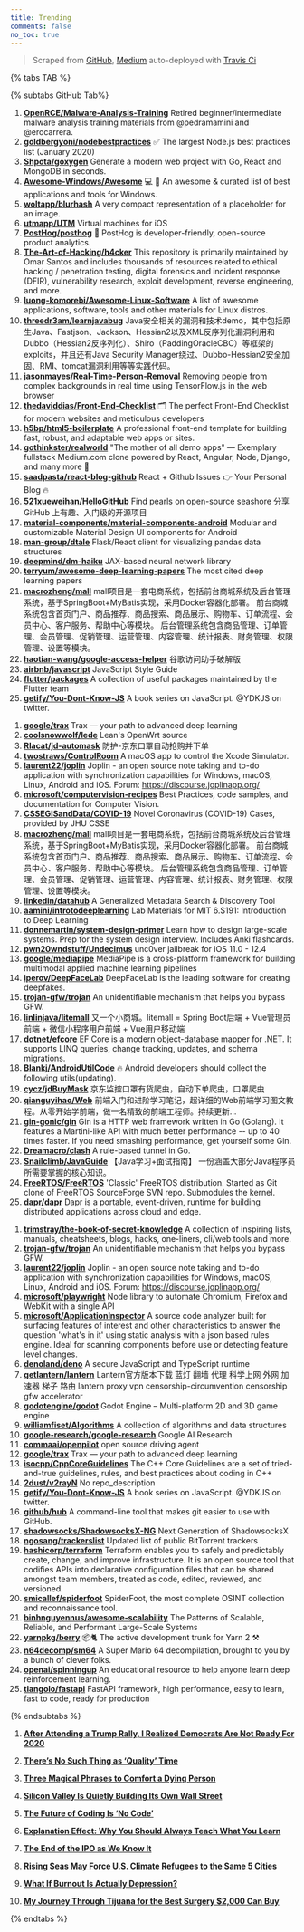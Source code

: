 ```yaml
---
title: Trending
comments: false
no_toc: true
---
```


> Scraped from [GitHub](https://github.com/trending), [Medium](https://medium.com/topic/popular)
auto-deployed with [Travis Ci](https://travis-ci.org/)

{% tabs TAB %}
<!-- tab GitHub -->
{% subtabs GitHub Tab%}
<!-- tab Daily -->
1. [**OpenRCE/Malware-Analysis-Training**](https://github.com/OpenRCE/Malware-Analysis-Training)
Retired beginner/intermediate malware analysis training materials from @pedramamini and @erocarrera.
2. [**goldbergyoni/nodebestpractices**](https://github.com/goldbergyoni/nodebestpractices)
✅ The largest Node.js best practices list (January 2020)
3. [**Shpota/goxygen**](https://github.com/Shpota/goxygen)
Generate a modern web project with Go, React and MongoDB in seconds.
4. [**Awesome-Windows/Awesome**](https://github.com/Awesome-Windows/Awesome)
💻 🎉 An awesome & curated list of best applications and tools for Windows.
5. [**woltapp/blurhash**](https://github.com/woltapp/blurhash)
A very compact representation of a placeholder for an image.
6. [**utmapp/UTM**](https://github.com/utmapp/UTM)
Virtual machines for iOS
7. [**PostHog/posthog**](https://github.com/PostHog/posthog)
🦔 PostHog is developer-friendly, open-source product analytics.
8. [**The-Art-of-Hacking/h4cker**](https://github.com/The-Art-of-Hacking/h4cker)
This repository is primarily maintained by Omar Santos and includes thousands of resources related to ethical hacking / penetration testing, digital forensics and incident response (DFIR), vulnerability research, exploit development, reverse engineering, and more.
9. [**luong-komorebi/Awesome-Linux-Software**](https://github.com/luong-komorebi/Awesome-Linux-Software)
A list of awesome applications, software, tools and other materials for Linux distros.
10. [**threedr3am/learnjavabug**](https://github.com/threedr3am/learnjavabug)
Java安全相关的漏洞和技术demo，其中包括原生Java、Fastjson、Jackson、Hessian2以及XML反序列化漏洞利用和Dubbo（Hessian2反序列化）、Shiro（PaddingOracleCBC）等框架的exploits，并且还有Java Security Manager绕过、Dubbo-Hessian2安全加固、RMI、tomcat漏洞利用等等实践代码。
11. [**jasonmayes/Real-Time-Person-Removal**](https://github.com/jasonmayes/Real-Time-Person-Removal)
Removing people from complex backgrounds in real time using TensorFlow.js in the web browser
12. [**thedaviddias/Front-End-Checklist**](https://github.com/thedaviddias/Front-End-Checklist)
🗂 The perfect Front-End Checklist for modern websites and meticulous developers
13. [**h5bp/html5-boilerplate**](https://github.com/h5bp/html5-boilerplate)
A professional front-end template for building fast, robust, and adaptable web apps or sites.
14. [**gothinkster/realworld**](https://github.com/gothinkster/realworld)
"The mother of all demo apps" — Exemplary fullstack Medium.com clone powered by React, Angular, Node, Django, and many more 🏅
15. [**saadpasta/react-blog-github**](https://github.com/saadpasta/react-blog-github)
React + Github Issues 👉 Your Personal Blog 🔥
16. [**521xueweihan/HelloGitHub**](https://github.com/521xueweihan/HelloGitHub)
Find pearls on open-source seashore 分享 GitHub 上有趣、入门级的开源项目
17. [**material-components/material-components-android**](https://github.com/material-components/material-components-android)
Modular and customizable Material Design UI components for Android
18. [**man-group/dtale**](https://github.com/man-group/dtale)
Flask/React client for visualizing pandas data structures
19. [**deepmind/dm-haiku**](https://github.com/deepmind/dm-haiku)
JAX-based neural network library
20. [**terryum/awesome-deep-learning-papers**](https://github.com/terryum/awesome-deep-learning-papers)
The most cited deep learning papers
21. [**macrozheng/mall**](https://github.com/macrozheng/mall)
mall项目是一套电商系统，包括前台商城系统及后台管理系统，基于SpringBoot+MyBatis实现，采用Docker容器化部署。 前台商城系统包含首页门户、商品推荐、商品搜索、商品展示、购物车、订单流程、会员中心、客户服务、帮助中心等模块。 后台管理系统包含商品管理、订单管理、会员管理、促销管理、运营管理、内容管理、统计报表、财务管理、权限管理、设置等模块。
22. [**haotian-wang/google-access-helper**](https://github.com/haotian-wang/google-access-helper)
谷歌访问助手破解版
23. [**airbnb/javascript**](https://github.com/airbnb/javascript)
JavaScript Style Guide
24. [**flutter/packages**](https://github.com/flutter/packages)
A collection of useful packages maintained by the Flutter team
25. [**getify/You-Dont-Know-JS**](https://github.com/getify/You-Dont-Know-JS)
A book series on JavaScript. @YDKJS on twitter.
<!-- endtab -->
<!-- tab Weekly -->
1. [**google/trax**](https://github.com/google/trax)
Trax — your path to advanced deep learning
2. [**coolsnowwolf/lede**](https://github.com/coolsnowwolf/lede)
Lean's OpenWrt source
3. [**Rlacat/jd-automask**](https://github.com/Rlacat/jd-automask)
防护-京东口罩自动抢购并下单
4. [**twostraws/ControlRoom**](https://github.com/twostraws/ControlRoom)
A macOS app to control the Xcode Simulator.
5. [**laurent22/joplin**](https://github.com/laurent22/joplin)
Joplin - an open source note taking and to-do application with synchronization capabilities for Windows, macOS, Linux, Android and iOS. Forum: https://discourse.joplinapp.org/
6. [**microsoft/computervision-recipes**](https://github.com/microsoft/computervision-recipes)
Best Practices, code samples, and documentation for Computer Vision.
7. [**CSSEGISandData/COVID-19**](https://github.com/CSSEGISandData/COVID-19)
Novel Coronavirus (COVID-19) Cases, provided by JHU CSSE
8. [**macrozheng/mall**](https://github.com/macrozheng/mall)
mall项目是一套电商系统，包括前台商城系统及后台管理系统，基于SpringBoot+MyBatis实现，采用Docker容器化部署。 前台商城系统包含首页门户、商品推荐、商品搜索、商品展示、购物车、订单流程、会员中心、客户服务、帮助中心等模块。 后台管理系统包含商品管理、订单管理、会员管理、促销管理、运营管理、内容管理、统计报表、财务管理、权限管理、设置等模块。
9. [**linkedin/datahub**](https://github.com/linkedin/datahub)
A Generalized Metadata Search & Discovery Tool
10. [**aamini/introtodeeplearning**](https://github.com/aamini/introtodeeplearning)
Lab Materials for MIT 6.S191: Introduction to Deep Learning
11. [**donnemartin/system-design-primer**](https://github.com/donnemartin/system-design-primer)
Learn how to design large-scale systems. Prep for the system design interview. Includes Anki flashcards.
12. [**pwn20wndstuff/Undecimus**](https://github.com/pwn20wndstuff/Undecimus)
unc0ver jailbreak for iOS 11.0 - 12.4
13. [**google/mediapipe**](https://github.com/google/mediapipe)
MediaPipe is a cross-platform framework for building multimodal applied machine learning pipelines
14. [**iperov/DeepFaceLab**](https://github.com/iperov/DeepFaceLab)
DeepFaceLab is the leading software for creating deepfakes.
15. [**trojan-gfw/trojan**](https://github.com/trojan-gfw/trojan)
An unidentifiable mechanism that helps you bypass GFW.
16. [**linlinjava/litemall**](https://github.com/linlinjava/litemall)
又一个小商城。litemall = Spring Boot后端 + Vue管理员前端 + 微信小程序用户前端 + Vue用户移动端
17. [**dotnet/efcore**](https://github.com/dotnet/efcore)
EF Core is a modern object-database mapper for .NET. It supports LINQ queries, change tracking, updates, and schema migrations.
18. [**Blankj/AndroidUtilCode**](https://github.com/Blankj/AndroidUtilCode)
🔥 Android developers should collect the following utils(updating).
19. [**cycz/jdBuyMask**](https://github.com/cycz/jdBuyMask)
京东监控口罩有货爬虫，自动下单爬虫，口罩爬虫
20. [**qianguyihao/Web**](https://github.com/qianguyihao/Web)
前端入门和进阶学习笔记，超详细的Web前端学习图文教程。从零开始学前端，做一名精致的前端工程师。持续更新...
21. [**gin-gonic/gin**](https://github.com/gin-gonic/gin)
Gin is a HTTP web framework written in Go (Golang). It features a Martini-like API with much better performance -- up to 40 times faster. If you need smashing performance, get yourself some Gin.
22. [**Dreamacro/clash**](https://github.com/Dreamacro/clash)
A rule-based tunnel in Go.
23. [**Snailclimb/JavaGuide**](https://github.com/Snailclimb/JavaGuide)
【Java学习+面试指南】 一份涵盖大部分Java程序员所需要掌握的核心知识。
24. [**FreeRTOS/FreeRTOS**](https://github.com/FreeRTOS/FreeRTOS)
'Classic' FreeRTOS distribution. Started as Git clone of FreeRTOS SourceForge SVN repo. Submodules the kernel.
25. [**dapr/dapr**](https://github.com/dapr/dapr)
Dapr is a portable, event-driven, runtime for building distributed applications across cloud and edge.
<!-- endtab -->
<!-- tab Monthly -->
1. [**trimstray/the-book-of-secret-knowledge**](https://github.com/trimstray/the-book-of-secret-knowledge)
A collection of inspiring lists, manuals, cheatsheets, blogs, hacks, one-liners, cli/web tools and more.
2. [**trojan-gfw/trojan**](https://github.com/trojan-gfw/trojan)
An unidentifiable mechanism that helps you bypass GFW.
3. [**laurent22/joplin**](https://github.com/laurent22/joplin)
Joplin - an open source note taking and to-do application with synchronization capabilities for Windows, macOS, Linux, Android and iOS. Forum: https://discourse.joplinapp.org/
4. [**microsoft/playwright**](https://github.com/microsoft/playwright)
Node library to automate Chromium, Firefox and WebKit with a single API
5. [**microsoft/ApplicationInspector**](https://github.com/microsoft/ApplicationInspector)
A source code analyzer built for surfacing features of interest and other characteristics to answer the question 'what's in it' using static analysis with a json based rules engine. Ideal for scanning components before use or detecting feature level changes.
6. [**denoland/deno**](https://github.com/denoland/deno)
A secure JavaScript and TypeScript runtime
7. [**getlantern/lantern**](https://github.com/getlantern/lantern)
Lantern官方版本下载 蓝灯 翻墙 代理 科学上网 外网 加速器 梯子 路由 lantern proxy vpn censorship-circumvention censorship gfw accelerator
8. [**godotengine/godot**](https://github.com/godotengine/godot)
Godot Engine – Multi-platform 2D and 3D game engine
9. [**williamfiset/Algorithms**](https://github.com/williamfiset/Algorithms)
A collection of algorithms and data structures
10. [**google-research/google-research**](https://github.com/google-research/google-research)
Google AI Research
11. [**commaai/openpilot**](https://github.com/commaai/openpilot)
open source driving agent
12. [**google/trax**](https://github.com/google/trax)
Trax — your path to advanced deep learning
13. [**isocpp/CppCoreGuidelines**](https://github.com/isocpp/CppCoreGuidelines)
The C++ Core Guidelines are a set of tried-and-true guidelines, rules, and best practices about coding in C++
14. [**2dust/v2rayN**](https://github.com/2dust/v2rayN)
No repo_description
15. [**getify/You-Dont-Know-JS**](https://github.com/getify/You-Dont-Know-JS)
A book series on JavaScript. @YDKJS on twitter.
16. [**github/hub**](https://github.com/github/hub)
A command-line tool that makes git easier to use with GitHub.
17. [**shadowsocks/ShadowsocksX-NG**](https://github.com/shadowsocks/ShadowsocksX-NG)
Next Generation of ShadowsocksX
18. [**ngosang/trackerslist**](https://github.com/ngosang/trackerslist)
Updated list of public BitTorrent trackers
19. [**hashicorp/terraform**](https://github.com/hashicorp/terraform)
Terraform enables you to safely and predictably create, change, and improve infrastructure. It is an open source tool that codifies APIs into declarative configuration files that can be shared amongst team members, treated as code, edited, reviewed, and versioned.
20. [**smicallef/spiderfoot**](https://github.com/smicallef/spiderfoot)
SpiderFoot, the most complete OSINT collection and reconnaissance tool.
21. [**binhnguyennus/awesome-scalability**](https://github.com/binhnguyennus/awesome-scalability)
The Patterns of Scalable, Reliable, and Performant Large-Scale Systems
22. [**yarnpkg/berry**](https://github.com/yarnpkg/berry)
📦🐈 The active development trunk for Yarn 2 ⚒
23. [**n64decomp/sm64**](https://github.com/n64decomp/sm64)
A Super Mario 64 decompilation, brought to you by a bunch of clever folks.
24. [**openai/spinningup**](https://github.com/openai/spinningup)
An educational resource to help anyone learn deep reinforcement learning.
25. [**tiangolo/fastapi**](https://github.com/tiangolo/fastapi)
FastAPI framework, high performance, easy to learn, fast to code, ready for production
<!-- endtab -->
{% endsubtabs %}
<!-- endtab --><!-- tab Medium -->
1. [**After Attending a Trump Rally, I Realized Democrats Are Not Ready For 2020**](https://gen.medium.com/ive-been-a-democrat-for-20-years-here-s-what-i-experienced-at-trump-s-rally-in-new-hampshire-c69ddaaf6d07?source=topic_page---------------------------20)

2. [**There’s No Such Thing as ‘Quality’ Time**](https://forge.medium.com/theres-no-such-thing-as-quality-time-58db618c099d?source=topic_page---------0------------------1)

3. [**Three Magical Phrases to Comfort a Dying Person**](https://humanparts.medium.com/three-magic-phrases-to-say-to-a-dying-person-2091872bd487?source=topic_page---------1------------------1)

4. [**Silicon Valley Is Quietly Building Its Own Wall Street**](https://marker.medium.com/silicon-valley-is-quietly-building-its-own-wall-street-9c0b34f25a27?source=topic_page---------2------------------1)

5. [**The Future of Coding Is ‘No Code’**](https://onezero.medium.com/the-future-of-coding-is-no-code-3fdbd35ac15b?source=topic_page---------4------------------1)

6. [**Explanation Effect: Why You Should Always Teach What You Learn**](https://medium.com/accelerated-intelligence/explanation-effect-why-you-should-always-teach-what-you-learn-9800983a0ea1?source=topic_page---------5------------------1)

7. [**The End of the IPO as We Know It**](https://marker.medium.com/the-end-of-the-ipo-as-we-know-it-85b7220d67b1?source=topic_page---------6------------------1)

8. [**Rising Seas May Force U.S. Climate Refugees to the Same 5 Cities**](https://onezero.medium.com/rising-seas-may-force-u-s-climate-refugees-to-the-same-5-cities-cc596d46e8ac?source=topic_page---------7------------------1)

9. [**What If Burnout Is Actually Depression?**](https://elemental.medium.com/what-if-burnout-is-actually-depression-7c69125300e9?source=topic_page---------8------------------1)

10. [**My Journey Through Tijuana for the Best Surgery $2,000 Can Buy**](https://gen.medium.com/my-journey-through-tijuana-for-the-best-surgery-2-000-can-buy-be51f1bfcffd?source=topic_page---------9------------------1)

<!-- endtab -->
{% endtabs %}
